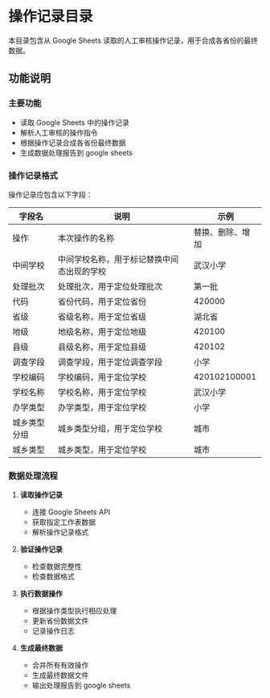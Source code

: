 # 操作记录目录

本目录包含从 Google Sheets 读取的人工审核操作记录，用于合成各省份的最终数据。

## 功能说明

### 主要功能

- 读取 Google Sheets 中的操作记录
- 解析人工审核的操作指令
- 根据操作记录合成各省份最终数据
- 生成数据处理报告到 google sheets

### 操作记录格式

操作记录应包含以下字段：

| 字段名       | 说明                                       | 示例             |
| ------------ | ------------------------------------------ | ---------------- |
| 操作         | 本次操作的名称                             | 替换、删除、增加 |
| 中间学校     | 中间学校名称，用于标记替换中间态出现的学校 | 武汉小学         |
| 处理批次     | 处理批次，用于定位处理批次                 | 第一批           |
| 代码         | 省份代码，用于定位省份                     | 420000           |
| 省级         | 省级名称，用于定位省级                     | 湖北省           |
| 地级         | 地级名称，用于定位地级                     | 420100           |
| 县级         | 县级名称，用于定位县级                     | 420102           |
| 调查学段     | 调查学段，用于定位调查学段                 | 小学             |
| 学校编码     | 学校编码，用于定位学校                     | 420102100001     |
| 学校名称     | 学校名称，用于定位学校                     | 武汉小学         |
| 办学类型     | 办学类型，用于定位学校                     | 小学             |
| 城乡类型分组 | 城乡类型分组，用于定位学校                 | 城市             |
| 城乡类型     | 城乡类型，用于定位学校                     | 城市             |

### 数据处理流程

1. **读取操作记录**

   - 连接 Google Sheets API
   - 获取指定工作表数据
   - 解析操作记录格式

2. **验证操作记录**

   - 检查数据完整性
   - 检查数据格式

3. **执行数据操作**

   - 根据操作类型执行相应处理
   - 更新省份数据文件
   - 记录操作日志

4. **生成最终数据**
   - 合并所有有效操作
   - 生成最终数据文件
   - 输出处理报告到 google sheets
